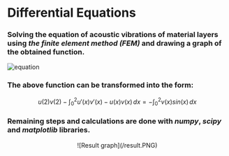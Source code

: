# Differential Equations

### Solving **the equation of acoustic vibrations of material layers** using ***the finite element method (FEM)*** and drawing a graph of the obtained function.
<!-- <img src="https://latex.codecogs.com/gif.latex?s=\text {
      $$ \left\{
      \begin{array}{ll}
            \frac{-d^2u(x)}{dx^2}-u=sinx \\
            u(0)=0\\
            \frac{du(2)}{dx}-u(2)=0\\
      \end{array} 
      \right.  $$ 
 } " />  -->
![equation](<img src="http://latex.codecogs.com/svg.latex?&space;&space;&space;&space;&space;&space;\left\{&space;&space;&space;&space;&space;&space;\begin{array}{ll}&space;&space;&space;&space;&space;&space;&space;&space;&space;&space;&space;&space;\frac{-d^2u(x)}{dx^2}-u=sinx&space;\\&space;&space;&space;&space;&space;&space;&space;&space;&space;&space;&space;&space;u(0)=0\\&space;&space;&space;&space;&space;&space;&space;&space;&space;&space;&space;&space;\frac{du(2)}{dx}-u(2)=0\\&space;&space;&space;&space;&space;&space;\end{array}&space;&space;&space;&space;&space;&space;&space;\right.&space;&space;" title="http://latex.codecogs.com/svg.latex? \left\{ \begin{array}{ll} \frac{-d^2u(x)}{dx^2}-u=sinx \\ u(0)=0\\ \frac{du(2)}{dx}-u(2)=0\\ \end{array} \right. " />)
### The above function can be transformed into the form:

$$
u(2)v(2) -  \int_{0}^{2} u'(x)v'(x) - u(x)v(x) \,dx = - \int_{0}^{2} v(x)sin(x) \,dx 
$$

### Remaining steps and calculations are done with *numpy*, *scipy* and *matplotlib* libraries.

<p align="center">
![Result graph](/result.PNG)
</p>
